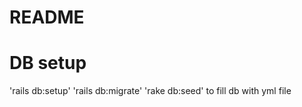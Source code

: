 # README

# DB setup
  'rails db:setup'
  'rails db:migrate'
  'rake db:seed' to fill db with yml file
